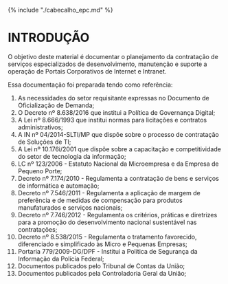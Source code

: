 {% include "./cabecalho_epc.md" %}

# INTRODUÇÃO   

O objetivo deste material é documentar o planejamento da contratação de 
serviços especializados de desenvolvimento, manutenção e suporte 
a operação de Portais Corporativos de Internet e Intranet.

Essa documentação foi preparada tendo como referência:

1. As necessidades do setor requisitante expressas no Documento de Oficialização de Demanda; 
1. O Decreto nº 8.638/2016 que institui a Política de Governança Digital;
1. A Lei nº 8.666/1993 que institui normas para licitações e contratos administrativos;
1. A IN nº 04/2014-SLTI/MP que dispõe sobre o processo de contratação de Soluções de TI;
1. A Lei nº 10.176i/2001 que dispõe sobre a capacitação e competitividade do setor de tecnologia da informação;
1. LC nº 123/2006 - Estatuto Nacional da Microempresa e da Empresa de Pequeno Porte;
1. Decreto nº 7.174/2010 - Regulamenta a contratação de bens e serviços de informática e automação;
1. Decreto nº 7.546/2011 - Regulamenta a aplicação de margem de preferência e de medidas de compensação para produtos manufaturados e serviços nacionais;
1. Decreto nº 7.746/2012 - Regulamenta os critérios, práticas e diretrizes para a promoção do desenvolvimento nacional sustentável nas contratações;
1. Decreto nº 8.538/2015 - Regulamenta o tratamento favorecido, diferenciado e simplificado às Micro e Pequenas Empresas;  
1. Portaria 779/2009-DG/DPF - Institui a Política de Segurança da Informação da Polícia Federal;
1. Documentos publicados pelo Tribunal de Contas da União; 
1. Documentos publicados pela Controladoria Geral da União;
    
      
